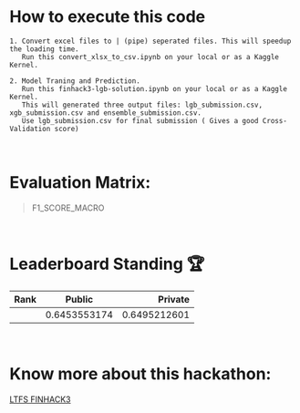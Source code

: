 # How to execute this code
```
1. Convert excel files to | (pipe) seperated files. This will speedup the loading time.
   Run this convert_xlsx_to_csv.ipynb on your local or as a Kaggle Kernel.
   
2. Model Traning and Prediction.
   Run this finhack3-lgb-solution.ipynb on your local or as a Kaggle Kernel.
   This will generated three output files: lgb_submission.csv, xgb_submission.csv and ensemble_submission.csv. 
   Use lgb_submission.csv for final submission ( Gives a good Cross-Validation score)
```

<br>

# Evaluation Matrix:

  > F1_SCORE_MACRO

<br>

# Leaderboard Standing 🏆

| Rank | Public | Private |
| :---        |    :----:   |          ---: |
|  | 0.6453553174 |  0.6495212601 |


<br>

# Know more about this hackathon:
   <a href="https://datahack.analyticsvidhya.com/contest/ltfs-data-science-finhack-3/#About"> LTFS FINHACK3 </a>
